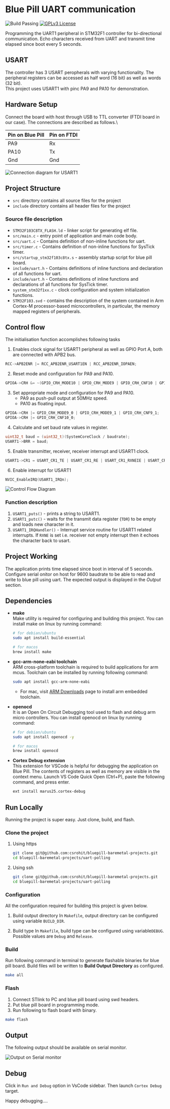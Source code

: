 # Blue Pill UART communication

![Build Passing](https://img.shields.io/badge/build-passing-brightgreen) [![GPLv3 License](https://img.shields.io/badge/License-GPL%20v3-yellow.svg)](https://opensource.org/licenses/)

Programming the UART1 peripheral in STM32F1 controller for bi-directional communication. Echo characters received from UART and transmit time elapsed since boot every 5 seconds.

## USART

The controller has 3 USART peropherals with varying functionality. The peripheral registers can be accessed as half word (16 bit) as well as words (32 bit).\
This project uses USART1 with pinc PA9 and PA10 for demonstration.

## Hardware Setup

Connect the board with host through USB to TTL converter (FTDI board in our case). The connections are described as follows.\

| Pin on Blue Pill  | Pin on FTDI  |
|------------------ |------------- |
| PA9               | Rx           |
| PA10              | Tx           |
| Gnd               | Gnd          |

![Connection diagram for USART1](https://github.com/csrohit/bluepill-baremetal-projects/blob/main/uart-polling/resources/label.png "Pin connection diagram for usart1")


## Project Structure

* `src` directory contains all source files for the project
* `include` directory contains all header files for the project

### Source file description

* `STM32F103C8TX_FLASH.ld`  - linker script for generating elf file.
* `src/main.c` - entry point of application and main code body.
* `src/uart.c` - Contains definition of non-inline functions for uart.
* `src/timer.c` - Contains definition of non-inline functions for SysTick timer.
* `src/startup_stm32f103c8tx.s` - assembly startup script for blue pill board.
* `include/uart.h` - Contains definitions of inline functions and declaration of all functions for uart.
* `include/uart.h` - Contains definitions of inline functions and declarations of all functions for SysTick timer.
* `system_stm32f1xx.c` - clock configuration and system initialization functions.
* `STM32F103.svd` - contains the description of the system contained in Arm Cortex-M processor-based microcontrollers, in particular, the memory mapped registers of peripherals.


## Control flow

The initialisation function accomplishes following tasks

1. Enables clock signal for USART1 peripheral as well as GPIO Port A, both are connected with APB2 bus.

```C
RCC->APB2ENR |= RCC_APB2ENR_USART1EN | RCC_APB2ENR_IOPAEN;
```

2. Reset mode and configuration for PA9 and PA10.

```C
GPIOA->CRH &= ~(GPIO_CRH_MODE10 | GPIO_CRH_MODE9 | GPIO_CRH_CNF10 | GPIO_CRH_CNF9);
```

3. Set appropriate mode and configuration for PA9 and PA10.
    * PA9 as push-pull output at 50MHz speed.
    * PA10 as floating input.

```C
GPIOA->CRH |= GPIO_CRH_MODE9_0 | GPIO_CRH_MODE9_1 | GPIO_CRH_CNF9_1;
GPIOA->CRH |= GPIO_CRH_CNF10_0;
```

4. Calculate and set baud rate values in register.

```C
uint32_t baud = (uint32_t)(SystemCoreClock / baudrate);
USART1->BRR = baud;
```

5. Enable transmitter, receiver, receiver interrupt and USART1 clock.

```C
USART1->CR1 = USART_CR1_TE | USART_CR1_RE | USART_CR1_RXNEIE | USART_CR1_UE;
```

6. Enable interrupt for USART1

```C
NVIC_EnableIRQ(USART1_IRQn);
```

![Control Flow Diagram](https://github.com/csrohit/bluepill-baremetal-projects/blob/main/uart-polling/resources/flow.png "Control flow diagram for usart")

### Function description

1. `USART1_puts()` - prints a string to USART1.
2. `USART1_putc()` - waits for the transmit data register (`TDR`) to be empty and loads new character in it.
3. `USART1_IRQHandler()` - Interrupt service routine for USART1 related interrupts. If `RXNE` is set i.e. receiver not empty interrupt then it echoes the character back to usart.

## Project Working

The application prints time elapsed since boot in interval of 5 seconds. Configure serial onitor on host for 9600 baudrate to be able to read and write to blue pill using uart. The expected output is displayed in the *Output* section.

## Dependencies

* **make**\
    Make utility is required for configuring and building this project. You can install make on linux by running command:

    ```bash
    # for debian/ubuntu
    sudo apt install build-essential

    # for macos
    brew install make 
    ```

* **gcc-arm-none-eabi toolchain**\
    ARM cross-platform toolchain is required to build applications for arm mcus. Toolchain can be installed by running following command:

    ```bash
    sudo apt install gcc-arm-none-eabi
    ```
  * For mac, visit [ARM Downloads](https://developer.arm.com/downloads/-/gnu-rm) page to install arm embedded toolchain.

* **openocd**\
    It is an Open On Circuit Debugging tool used to flash and debug arm micro controllers. You can install openocd on linux by running command:

   ```bash
   # for debian/ubuntu
   sudo apt install openocd -y

   # for macos
   brew install openocd
   ```

* **Cortex Debug extension**\
    This extension for VSCode is helpful for debugging the application on Blue Pill. The contents of registers as well as memory are visible in the context menu.
    Launch VS Code Quick Open (Ctrl+P), paste the following command, and press enter.

     ```bash
    ext install marus25.cortex-debug
    ```

## Run Locally

Running the project is super easy. Just clone, build, and flash.

### Clone the project

1. Using https

    ```bash
    git clone git@github.com:csrohit/bluepill-baremetal-projects.git
    cd bluepill-baremetal-projects/uart-polling
    ```

2. Using ssh

    ```bash
    git clone git@github.com:csrohit/bluepill-baremetal-projects.git
    cd bluepill-baremetal-projects/uart-polling
    ```

### Configuration

All the configuration required for building this project is given below.

1. Build output directory
    In `Makefile`, output directory can be configured using variable `BUILD_DIR`.

2. Build type
    In `Makefile`, build type can be configured using variable`DEBUG`. Possible values are `Debug` and `Release`.


### Build

Run following command in terminal to generate flashable binaries for blue pill board. Build files will be written to **Build Output Directory** as configured.

```bash
make all
```

### Flash

1. Connect STlink to PC and blue pill board using swd headers.
2. Put blue pill board in programming mode.
3. Run following to flash board with binary.

```bash
make flash
```

## Output

The following output should be available on serial monitor.

![Output on Serial monitor](https://github.com/csrohit/bluepill-baremetal-projects/blob/main/uart-polling/resources/output.jpg "Serial messages printed on monitor")


## Debug

Click in `Run and Debug` option in VsCode sidebar. Then launch `Cortex Debug` target.

Happy debugging....

